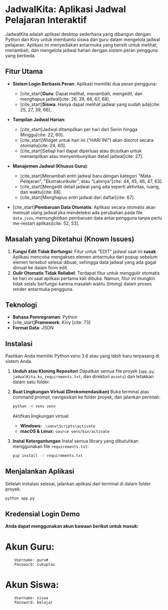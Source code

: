 # JadwalKita: Aplikasi Jadwal Pelajaran Interaktif

JadwalKita adalah aplikasi desktop sederhana yang dibangun dengan Python dan Kivy untuk membantu siswa dan guru dalam mengelola jadwal pelajaran. Aplikasi ini menyediakan antarmuka yang bersih untuk melihat, menambah, dan mengelola jadwal harian dengan sistem peran pengguna yang berbeda.

## Fitur Utama

* **Sistem Login Berbasis Peran**: Aplikasi memiliki dua peran pengguna:
    * [cite_start]**Guru**: Dapat melihat, menambah, mengedit, dan menghapus jadwal[cite: 26, 39, 66, 67, 68].
    * [cite_start]**Siswa**: Hanya dapat melihat jadwal yang sudah ada[cite: 25, 27, 39, 66].

* **Tampilan Jadwal Harian**:
    * [cite_start]Jadwal ditampilkan per hari dari Senin hingga Minggu[cite: 22, 60].
    * [cite_start]Widget untuk hari ini ("HARI INI") akan disorot secara otomatis[cite: 24, 60].
    * [cite_start]Setiap hari dapat diperluas atau diciutkan untuk menampilkan atau menyembunyikan detail jadwal[cite: 27].

* **Manajemen Jadwal (Khusus Guru)**:
    * [cite_start]Menambah entri jadwal baru dengan kategori "Mata Pelajaran", "Ekstrakurikuler", atau "Lainnya"[cite: 44, 45, 46, 47, 63].
    * [cite_start]Mengedit detail jadwal yang ada seperti aktivitas, ruang, dan waktu[cite: 68].
    * [cite_start]Menghapus entri jadwal dari daftar[cite: 67].

* [cite_start]**Pembaruan Data Otomatis**: Aplikasi secara otomatis akan memuat ulang jadwal jika mendeteksi ada perubahan pada file `data.json`, memungkinkan pembaruan data antar pengguna tanpa perlu me-restart aplikasi[cite: 52, 53].

## Masalah yang Diketahui (Known Issues)

1.  **Fungsi Edit Tidak Berfungsi**: Fitur untuk "EDIT" jadwal saat ini **rusak**. Aplikasi mencoba mengakses elemen antarmuka dari popup sebelum elemen tersebut selesai dibuat, sehingga data jadwal yang ada gagal dimuat ke dalam form edit.
2.  **Gulir Otomatis Tidak Reliabel**: Terdapat fitur untuk menggulir otomatis ke hari ini saat aplikasi pertama kali dibuka. Namun, fitur ini mungkin tidak selalu berfungsi karena masalah waktu (timing) dalam proses render antarmuka pengguna.

## Teknologi

* **Bahasa Pemrograman**: Python
* [cite_start]**Framework**: Kivy [cite: 73]
* **Format Data**: JSON

## Instalasi

Pastikan Anda memiliki Python versi 3.6 atau yang lebih baru terpasang di sistem Anda.

1.  **Unduh atau Kloning Repositori**
    Dapatkan semua file proyek (`app.py`, `jadwalKita.kv`, `requirements.txt`, dan direktori `assets`) dan letakkan dalam satu folder.

2.  **Buat Lingkungan Virtual (Direkomendasikan)**
    Buka terminal atau command prompt, navigasikan ke folder proyek, dan jalankan perintah:
    ```bash
    python -m venv venv
    ```
    Aktifkan lingkungan virtual:
    * **Windows:** `.\venv\Scripts\activate`
    * **macOS & Linux:** `source venv/bin/activate`

3.  **Instal Ketergantungan**
    Instal semua library yang dibutuhkan menggunakan file `requirements.txt`:
    ```bash
    pip install -r requirements.txt
    ```

## Menjalankan Aplikasi

Setelah instalasi selesai, jalankan aplikasi dari terminal di dalam folder proyek:

```bash
python app.py
```

## Kredensial Login Demo
**Anda dapat menggunakan akun bawaan berikut untuk masuk:**

  # Akun Guru:
        Username: guru#
        Password: cukuptau
        
  # Akun Siswa:
        Username: siswa
        Password: belajar
